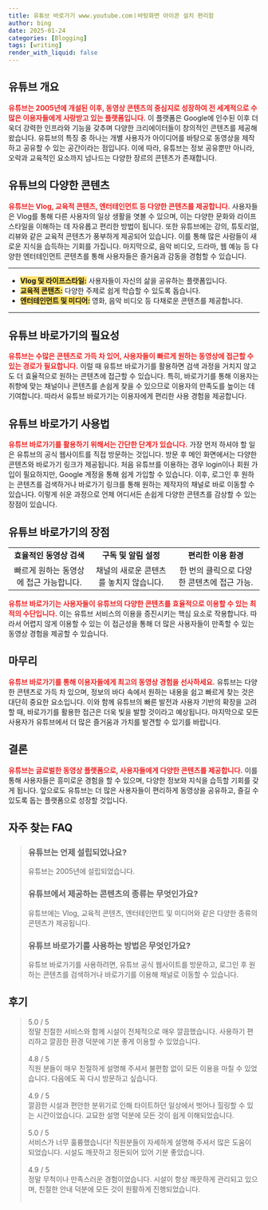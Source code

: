 ```yaml
---
title: 유튜브 바로가기 www.youtube.comㅣ바탕화면 아이콘 설치 편리함
author: bing
date: 2025-01-24
categories: [Blogging]
tags: [writing]
render_with_liquid: false
---
```



<h2 id='유튜브_개요'>유튜브 개요</h2>

<p><b><span style="color: #ee2323;">유튜브는 2005년에 개설된 이후, 동영상 콘텐츠의 중심지로 성장하여 전 세계적으로 수많은 이용자들에게 사랑받고 있는 플랫폼입니다.</span></b> 이 플랫폼은 Google에 인수된 이후 더욱더 강력한 인프라와 기능을 갖추며 다양한 크리에이터들이 창의적인 콘텐츠를 제공해왔습니다. 유튜브의 특징 중 하나는 개별 사용자가 아이디어를 바탕으로 동영상을 제작하고 공유할 수 있는 공간이라는 점입니다. 이에 따라, 유튜브는 정보 공유뿐만 아니라, 오락과 교육적인 요소까지 넘나드는 다양한 장르의 콘텐츠가 존재합니다.</p>

<h2 id='유튜브의_다양한_콘텐츠'>유튜브의 다양한 콘텐츠</h2>

<p><b><span style="color: #ee2323;">유튜브는 Vlog, 교육적 콘텐츠, 엔터테인먼트 등 다양한 콘텐츠를 제공합니다.</span></b> 사용자들은 Vlog를 통해 다른 사용자의 일상 생활을 엿볼 수 있으며, 이는 다양한 문화와 라이프스타일을 이해하는 데 자유롭고 편리한 방법이 됩니다. 또한 유튜브에는 강의, 튜토리얼, 리뷰와 같은 교육적 콘텐츠가 풍부하게 제공되어 있습니다. 이를 통해 많은 사람들이 새로운 지식을 습득하는 기회를 가집니다. 마지막으로, 음악 비디오, 드라마, 웹 예능 등 다양한 엔터테인먼트 콘텐츠를 통해 사용자들은 즐거움과 감동을 경험할 수 있습니다.</p>

<hr />

<ul>
    <li><b><span style="background-color: #ffe066;">Vlog 및 라이프스타일:</span></b> 사용자들이 자신의 삶을 공유하는 플랫폼입니다.</li>
    <li><b><span style="background-color: #ffe066;">교육적 콘텐츠:</span></b> 다양한 주제로 쉽게 학습할 수 있도록 돕습니다.</li>
    <li><b><span style="background-color: #ffe066;">엔터테인먼트 및 미디어:</span></b> 영화, 음악 비디오 등 다채로운 콘텐츠를 제공합니다.</li>
</ul>

<hr />

<h2 id='유튜브_바로가기의_필요성'>유튜브 바로가기의 필요성</h2>

<p><b><span style="color: #ee2323;">유튜브는 수많은 콘텐츠로 가득 차 있어, 사용자들이 빠르게 원하는 동영상에 접근할 수 있는 경로가 필요합니다.</span></b> 이럴 때 유튜브 바로가기를 활용하면 검색 과정을 거치지 않고도 더 효율적으로 원하는 콘텐츠에 접근할 수 있습니다. 특히, 바로가기를 통해 이용자는 취향에 맞는 채널이나 콘텐츠를 손쉽게 찾을 수 있으므로 이용자의 만족도를 높이는 데 기여합니다. 따라서 유튜브 바로가기는 이용자에게 편리한 사용 경험을 제공합니다.</p>

<h2 id='유튜브_바로가기_사용법'>유튜브 바로가기 사용법</h2>

<p><b><span style="color: #ee2323;">유튜브 바로가기를 활용하기 위해서는 간단한 단계가 있습니다.</span></b> 가장 먼저 하셔야 할 일은 유튜브의 공식 웹사이트를 직접 방문하는 것입니다. 방문 후 메인 화면에서는 다양한 콘텐츠와 바로가기 링크가 제공됩니다. 처음 유튜브를 이용하는 경우 login이나 회원 가입이 필요하지만, Google 계정을 통해 쉽게 가입할 수 있습니다. 이후, 로그인 후 원하는 콘텐츠를 검색하거나 바로가기 링크를 통해 원하는 제작자의 채널로 바로 이동할 수 있습니다. 이렇게 쉬운 과정으로 언제 어디서든 손쉽게 다양한 콘텐츠를 감상할 수 있는 장점이 있습니다.</p>

<h2 id='유튜브_바로가기의_장점'>유튜브 바로가기의 장점</h2>

<table>
    <tr>
        <td style="text-align: center; height: 17px;"><b>효율적인 동영상 검색</b></td>
        <td style="text-align: center; height: 17px;"><b>구독 및 알림 설정</b></td>
        <td style="text-align: center; height: 17px;"><b>편리한 이용 환경</b></td>
    </tr>
    <tr>
        <td style="text-align: center; height: 17px;">빠르게 원하는 동영상에 접근 가능합니다.</td>
        <td style="text-align: center; height: 17px;">채널의 새로운 콘텐츠를 놓치지 않습니다.</td>
        <td style="text-align: center; height: 17px;">한 번의 클릭으로 다양한 콘텐츠에 접근 가능.</td>
    </tr>
</table>

<p><b><span style="color: #ee2323;">유튜브 바로가기는 사용자들이 유튜브의 다양한 콘텐츠를 효율적으로 이용할 수 있는 최적의 수단입니다.</span></b> 이는 유튜브 서비스의 이용을 증진시키는 핵심 요소로 작용합니다. 따라서 어렵지 않게 이용할 수 있는 이 접근성을 통해 더 많은 사용자들이 만족할 수 있는 동영상 경험을 제공할 수 있습니다.</p>

<h2 id='마무리'>마무리</h2>

<p><b><span style="color: #ee2323;">유튜브 바로가기를 통해 이용자들에게 최고의 동영상 경험을 선사하세요.</span></b> 유튜브는 다양한 콘텐츠로 가득 차 있으며, 정보의 바다 속에서 원하는 내용을 쉽고 빠르게 찾는 것은 대단히 중요한 요소입니다. 이와 함께 유튜브의 빠른 발전과 사용자 기반의 확장을 고려할 때, 바로가기를 활용한 접근은 더욱 빛을 발할 것이라고 예상됩니다. 마지막으로 모든 사용자가 유튜브에서 더 많은 즐거움과 가치를 발견할 수 있기를 바랍니다.</p>

<h2 id='결론'>결론</h2>

<p><b><span style="color: #ee2323;">유튜브는 글로벌한 동영상 플랫폼으로, 사용자들에게 다양한 콘텐츠를 제공합니다.</span></b> 이를 통해 사용자들은 흥미로운 경험을 할 수 있으며, 다양한 정보와 지식을 습득할 기회를 갖게 됩니다. 앞으로도 유튜브는 더 많은 사용자들이 편리하게 동영상을 공유하고, 즐길 수 있도록 돕는 플랫폼으로 성장할 것입니다.</p>


<h2 id='자주_찾는_FAQ'>자주 찾는 FAQ</h2>
<div itemscope="" itemtype="https://schema.org/FAQPage"> 
<blockquote> 
<div itemscope="" itemprop="mainEntity" itemtype="https://schema.org/Question"> 
<h3 itemprop="name">유튜브는 언제 설립되었나요?</h3> 
<div itemscope="" itemprop="acceptedAnswer" itemtype="https://schema.org/Answer"> 
<span itemprop="text"> 
<p>유튜브는 2005년에 설립되었습니다.</p> 
</span> 
</div> 
</div> 
<div itemscope="" itemprop="mainEntity" itemtype="https://schema.org/Question"> 
<h3 itemprop="name">유튜브에서 제공하는 콘텐츠의 종류는 무엇인가요?</h3> 
<div itemscope="" itemprop="acceptedAnswer" itemtype="https://schema.org/Answer"> 
<span itemprop="text"> 
<p>유튜브에는 Vlog, 교육적 콘텐츠, 엔터테인먼트 및 미디어와 같은 다양한 종류의 콘텐츠가 제공됩니다.</p> 
</span> 
</div> 
</div> 
<div itemscope="" itemprop="mainEntity" itemtype="https://schema.org/Question"> 
<h3 itemprop="name">유튜브 바로가기를 사용하는 방법은 무엇인가요?</h3> 
<div itemscope="" itemprop="acceptedAnswer" itemtype="https://schema.org/Answer"> 
<span itemprop="text"> 
<p>유튜브 바로가기를 사용하려면, 유튜브 공식 웹사이트를 방문하고, 로그인 후 원하는 콘텐츠를 검색하거나 바로가기를 이용해 채널로 이동할 수 있습니다.</p> 
</span> 
</div> 
</div> 
</blockquote> 
</div>
<h2 id='후기'>후기</h2>
<div itemscope itemtype="https://schema.org/Product">
  <blockquote>
  <div itemprop="review" itemscope itemtype="https://schema.org/Review">
      <div itemprop="reviewRating" itemscope itemtype="https://schema.org/Rating"> <span itemprop="ratingValue">5.0</span> / <span itemprop="bestRating">5</span> </div>
      <span itemprop="reviewBody">정말 친절한 서비스와 함께 시설이 전체적으로 매우 깔끔했습니다. 사용하기 편리하고 깔끔한 환경 덕분에 기분 좋게 이용할 수 있었습니다.</span>
  </div>
  <br>
  <div itemprop="review" itemscope itemtype="https://schema.org/Review">
      <div itemprop="reviewRating" itemscope itemtype="https://schema.org/Rating"> <span itemprop="ratingValue">4.8</span> / <span itemprop="bestRating">5</span> </div>
      <span itemprop="reviewBody">직원 분들이 매우 친절하게 설명해 주셔서 불편함 없이 모든 이용을 마칠 수 있었습니다. 다음에도 꼭 다시 방문하고 싶습니다.</span>
  </div>
  <br>
  <div itemprop="review" itemscope itemtype="https://schema.org/Review">
      <div itemprop="reviewRating" itemscope itemtype="https://schema.org/Rating"> <span itemprop="ratingValue">4.9</span> / <span itemprop="bestRating">5</span> </div>
      <span itemprop="reviewBody">깔끔한 시설과 편안한 분위기로 인해 타이트하던 일상에서 벗어나 힐링할 수 있는 시간이었습니다. 교묘한 설명 덕분에 모든 것이 쉽게 이해되었습니다.</span>
  </div>
  <br>
  <div itemprop="review" itemscope itemtype="https://schema.org/Review">
      <div itemprop="reviewRating" itemscope itemtype="https://schema.org/Rating"> <span itemprop="ratingValue">5.0</span> / <span itemprop="bestRating">5</span> </div>
      <span itemprop="reviewBody">서비스가 너무 훌륭했습니다! 직원분들이 자세하게 설명해 주셔서 많은 도움이 되었습니다. 시설도 깨끗하고 정돈되어 있어 기분 좋았습니다.</span>
  </div>
  <br>
  <div itemprop="review" itemscope itemtype="https://schema.org/Review">
      <div itemprop="reviewRating" itemscope itemtype="https://schema.org/Rating"> <span itemprop="ratingValue">4.9</span> / <span itemprop="bestRating">5</span> </div>
      <span itemprop="reviewBody">정말 무척이나 만족스러운 경험이었습니다. 시설이 항상 깨끗하게 관리되고 있으며, 친절한 안내 덕분에 모든 것이 원활하게 진행되었습니다.</span>
  </div>
  <br>
  </blockquote>
</div>
